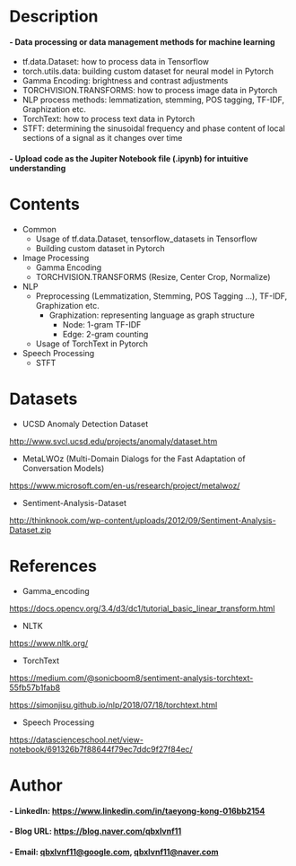 

Description
=============

#### - Data processing or data management methods for machine learning
  - tf.data.Dataset: how to process data in Tensorflow
  - torch.utils.data: building custom dataset for neural model in Pytorch
  - Gamma Encoding: brightness and contrast adjustments
  - TORCHVISION.TRANSFORMS: how to process image data in Pytorch
  - NLP process methods: lemmatization, stemming, POS tagging, TF-IDF, Graphization etc.
  - TorchText: how to process text data in Pytorch
  - STFT: determining the sinusoidal frequency and phase content of local sections of a signal as it changes over time
  
#### - Upload code as the Jupiter Notebook file (.ipynb) for intuitive understanding


Contents
=============
- Common
  - Usage of tf.data.Dataset, tensorflow_datasets in Tensorflow
  - Building custom dataset in Pytorch
- Image Processing
  - Gamma Encoding
  - TORCHVISION.TRANSFORMS (Resize, Center Crop, Normalize)
- NLP
  - Preprocessing (Lemmatization, Stemming, POS Tagging ...), TF-IDF, Graphization etc.
    - Graphization: representing language as graph structure
      - Node: 1-gram TF-IDF
      - Edge: 2-gram counting
  - Usage of TorchText in Pytorch
- Speech Processing
  - STFT
  
Datasets
=============

- UCSD Anomaly Detection Dataset

http://www.svcl.ucsd.edu/projects/anomaly/dataset.htm

- MetaLWOz (Multi-Domain Dialogs for the Fast Adaptation of Conversation Models)

https://www.microsoft.com/en-us/research/project/metalwoz/

- Sentiment-Analysis-Dataset

http://thinknook.com/wp-content/uploads/2012/09/Sentiment-Analysis-Dataset.zip

References
=============

- Gamma_encoding

https://docs.opencv.org/3.4/d3/dc1/tutorial_basic_linear_transform.html

- NLTK

https://www.nltk.org/

- TorchText

https://medium.com/@sonicboom8/sentiment-analysis-torchtext-55fb57b1fab8

https://simonjisu.github.io/nlp/2018/07/18/torchtext.html

- Speech Processing

https://datascienceschool.net/view-notebook/691326b7f88644f79ec7ddc9f27f84ec/

Author
=============

#### - LinkedIn: https://www.linkedin.com/in/taeyong-kong-016bb2154

#### - Blog URL: https://blog.naver.com/qbxlvnf11

#### - Email: qbxlvnf11@google.com, qbxlvnf11@naver.com

